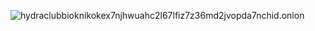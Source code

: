 ![hydraclubbioknikokex7njhwuahc2l67lfiz7z36md2jvopda7nchid.onion](https://media.giphy.com/media/vFKqnCdLPNOKc/giphy.gif)


